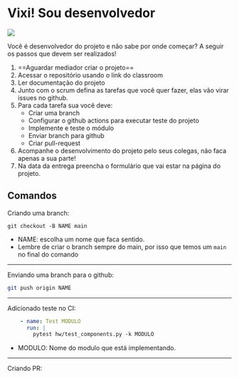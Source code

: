 # Vixi! Sou desenvolvedor 

![](https://imgs.xkcd.com/comics/compiling.png)

Você é desenvolvedor do projeto e não sabe por onde começar? A seguir os passos que devem ser realizados!

1. ==Aguardar mediador criar o projeto==
1. Acessar o repositório usando o link do classroom 
2. Ler documentação do projeto
3. Junto com o scrum defina as tarefas que você quer fazer, elas vão virar issues no github.
4. Para cada tarefa sua você deve:
    - Criar uma branch
    - Configurar o github actions para executar teste do projeto 
    - Implemente e teste o módulo
    - Enviar branch para github
    - Criar pull-request
5. Acompanhe o desenvolvimento do projeto pelo seus colegas, não faca apenas a sua parte!
6. Na data da entrega preencha o formulário que vai estar na página do projeto.
    
## Comandos

Criando uma branch:

```
git checkout -B NAME main
```

- NAME: escolha um nome que faca sentido.
- Lembre de criar o branch sempre do main, por isso que temos um `main` no final do comando

----------------------

Enviando uma branch para o github:

```bash
git push origin NAME
```

----------------------

Adicionado teste no CI:

``` yml title=".github/workflows/componentes.yml"
    - name: Test MODULO
      run: |
        pytest hw/test_components.py -k MODULO
```

- MODULO: Nome do modulo que está implementando.

----------------------

Criando PR:

